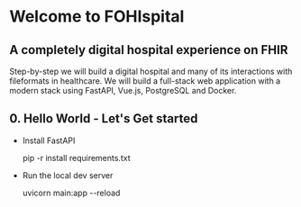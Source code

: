 # Welcome to FOHIspital

## A completely digital hospital experience on FHIR

Step-by-step we will build a digital hospital and many of its interactions with fileformats in healthcare. We will build a full-stack web application with a modern stack using FastAPI, Vue.js, PostgreSQL and Docker.

## 0. Hello World - Let's Get started

- Install FastAPI

    pip -r install requirements.txt

- Run the local dev server

    uvicorn main:app --reload

